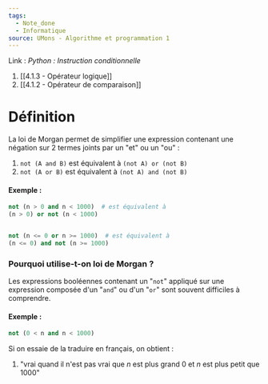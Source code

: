 ```yaml
---
tags:
  - Note_done
  - Informatique
source: UMons - Algorithme et programmation 1
---
```


Link : 
_Python : Instruction conditionnelle_
1. [[4.1.3 - Opérateur logique]]
2. [[4.1.2 - Opérateur de comparaison]]

# Définition
La loi de Morgan permet de simplifier une expression contenant une négation sur 2 termes joints par un "et" ou un "ou" :
1. `not (A and B)` est équivalent à ``(not A) or (not B)``
2. `not (A or B)` est équivalent à ``(not A) and (not B)``

#### Exemple :
```PYTHON
not (n > 0 and n < 1000)  # est équivalent à
(n > 0) or not (n < 1000)


not (n <= 0 or n >= 1000)  # est équivalent à
(n <= 0) and not (n >= 1000)
```

### Pourquoi utilise-t-on loi de Morgan ?
Les expressions booléennes contenant un "`not`" appliqué sur une expression composée d'un "`and`" ou d'un "`or`" sont souvent difficiles à comprendre.

#### Exemple :
```PYTHON
not (0 < n and n < 1000)
```
Si on essaie de la traduire en français, on obtient : 
1. "vrai quand il n'est pas vrai que $n$ est plus grand 0 et $n$ est plus petit que 1000"